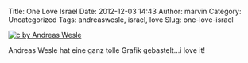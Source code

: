 Title: One Love Israel
Date: 2012-12-03 14:43
Author: marvin
Category: Uncategorized
Tags: andreaswesle, israel, love
Slug: one-love-israel

[![c by Andreas Wesle]({filename}/images/one-love-israel-by-Andreas-Wesle.jpg)](http://www.andreaswesle.de/)

Andreas Wesle hat eine ganz tolle Grafik gebastelt...i love it!

